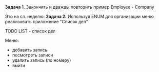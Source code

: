 **Задача 1.**
Закончить и дважды повторить пример Employee - Company


Это на сл. неделю:
**Задача 2.**
Используя ENUM для организации меню реализовать приложение "Список дел"

TODO LIST - список дел

Меню:
- добавить запись
- посмотреть записи
- удалить запись (по номеру)
- выйти